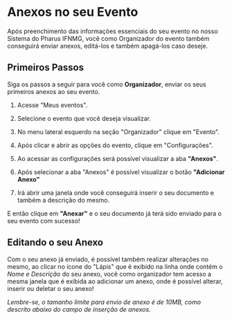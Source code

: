 # Anexos no seu Evento

Após preenchimento das informações essenciais do seu evento no nosso Sistema do Pharus IFNMG, você como Organizador do evento também conseguirá enviar anexos, editá-los e também apagá-los caso deseje. 

## Primeiros Passos

Siga os passos a seguir para você como **Organizador**, enviar os seus primeiros anexos ao seu evento.

1. Acesse "Meus eventos".

2. Selecione o evento que você deseja visualizar.

3. No menu lateral esquerdo na seção "Organizador" clique em "Evento".

4. Após clicar e abrir as opções do evento, clique em "Configurações".

5. Ao acessar as configurações será possível visualizar a aba **"Anexos"**.

6. Após selecionar a aba "Anexos" é possível visualizar o botão **"Adicionar Anexo"**

7. Irá abrir uma janela onde você conseguirá inserir o seu documento e também a descrição do mesmo.

E então clique em **"Anexar"** e o seu documento já terá sido enviado para o seu evento com sucesso!

## Editando o seu Anexo

Com o seu anexo já enviado, é possível também realizar alterações no mesmo, ao clicar no ícone do "Lápis" que é exibido na linha onde contém o *Nome e Descrição* do seu anexo, você como organizador tem acesso a mesma janela que é exibida ao adicionar um anexo, onde é possível alterar, inserir ou deletar o seu anexo! 

*Lembre-se, o tamanho limite para envio de anexo é de 10MB, como descrito abaixo do campo de inserção de anexos.*